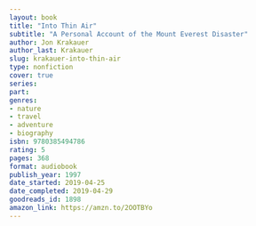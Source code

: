 ```yaml
---
layout: book
title: "Into Thin Air"
subtitle: "A Personal Account of the Mount Everest Disaster"
author: Jon Krakauer
author_last: Krakauer
slug: krakauer-into-thin-air
type: nonfiction
cover: true
series: 
part: 
genres:
- nature
- travel
- adventure
- biography
isbn: 9780385494786
rating: 5
pages: 368
format: audiobook
publish_year: 1997
date_started: 2019-04-25
date_completed: 2019-04-29
goodreads_id: 1898
amazon_link: https://amzn.to/2OOTBYo
---
```

